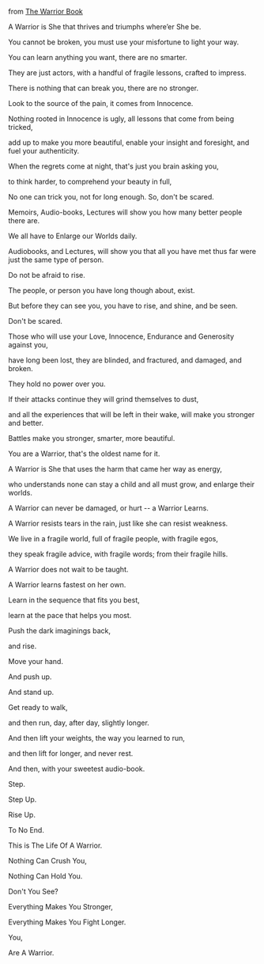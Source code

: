 from [The Warrior Book](https://westland-valhalla.github.io/warrior/)

A Warrior is She that thrives and triumphs where’er She be.

You cannot be broken, you must use your misfortune to light your way.

You can learn anything you want, there are no smarter.

They are just actors, with a handful of fragile lessons, crafted to impress.

There is nothing that can break you, there are no stronger.

Look to the source of the pain, it comes from Innocence.

Nothing rooted in Innocence is ugly, all lessons that come from being tricked,

add up to make you more beautiful, enable your insight and foresight, and fuel your authenticity.

When the regrets come at night, that's just you brain asking you,

to think harder, to comprehend your beauty in full,

No one can trick you, not for long enough. So, don't be scared.

Memoirs, Audio-books, Lectures will show you how many better people there are.

We all have to Enlarge our Worlds daily.

Audiobooks, and Lectures, will show you that all you have met thus far were just the same type of person.

Do not be afraid to rise.

The people, or person you have long though about, exist.

But before they can see you, you have to rise, and shine, and be seen.

Don't be scared.

Those who will use your Love, Innocence, Endurance and Generosity against you,

have long been lost, they are blinded, and fractured, and damaged, and broken.

They hold no power over you.

If their attacks continue they will grind themselves to dust,

and all the experiences that will be left in their wake, will make you stronger and better.

Battles make you stronger, smarter, more beautiful.

You are a Warrior, that's the oldest name for it.

A Warrior is She that uses the harm that came her way as energy,

who understands none can stay a child and all must grow, and enlarge their worlds.

A Warrior can never be damaged, or hurt -- a Warrior Learns.

A Warrior resists tears in the rain, just like she can resist weakness.

We live in a fragile world, full of fragile people, with fragile egos,

they speak fragile advice, with fragile words; from their fragile hills.

A Warrior does not wait to be taught.

A Warrior learns fastest on her own.

Learn in the sequence that fits you best,

learn at the pace that helps you most.

Push the dark imaginings back,

and rise.

Move your hand.

And push up.

And stand up.

Get ready to walk,

and then run, day, after day, slightly longer.

And then lift your weights, the way you learned to run,

and then lift for longer, and never rest.

And then, with your sweetest audio-book.

Step.

Step Up.

Rise Up.

To No End.

This is The Life Of A Warrior.

Nothing Can Crush You,

Nothing Can Hold You.

Don't You See?

Everything Makes You Stronger,

Everything Makes You Fight Longer.

You,

Are A Warrior.
